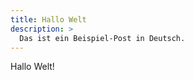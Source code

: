 ```yaml
---
title: Hallo Welt
description: >
  Das ist ein Beispiel-Post in Deutsch.
---
```


Hallo Welt!

<!-- # vim: set tw=79 ts=2 sw=2 ai si et: -->
